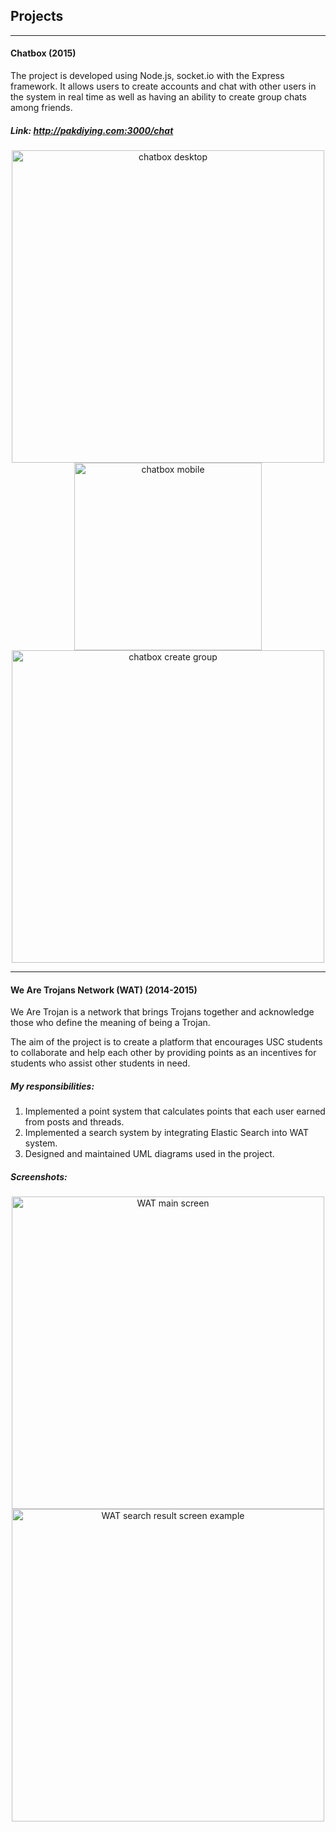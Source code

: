 ## Projects
---
#### Chatbox (2015)
The project is developed using Node.js, socket.io with the Express framework.
It allows users to create accounts and chat with other users in the system in real time as well as having an ability to create group chats among friends.

##### Link: http://pakdiying.com:3000/chat

<div style="text-align:center;">
<img src="http://pakdiying.com/images/Chatbox/chatbox_desktop.png" alt="chatbox desktop" width="500"/>
</div>
<div style="text-align:center;">
<img src="http://pakdiying.com/images/Chatbox/chatbox_mobile.png" alt="chatbox mobile" width="300"/>
<img src="http://pakdiying.com/images/Chatbox/create_group.png" alt="chatbox create group" width="500"/>
</div>

---

#### We Are Trojans Network (WAT) (2014-2015)
We Are Trojan is a network that brings Trojans together and acknowledge those who define the meaning of being a Trojan.

The aim of the project is to create a platform that encourages USC students to collaborate and help each other by providing points as an incentives for students who assist other students in need.

##### My responsibilities:
  1. Implemented a point system that calculates points that each user earned from posts and threads.
  2. Implemented a search system by integrating Elastic Search into WAT system.
  3. Designed and maintained UML diagrams used in the project.

##### Screenshots:
<div style="text-align:center;">
<img src="http://pakdiying.com/images/WAT/main_screen.png" alt="WAT main screen" width="500"/>
</div>
<div style="text-align:center;">
<img src="http://pakdiying.com/images/WAT/search_result.png" alt="WAT search result screen example" width="500"/>
</div>
